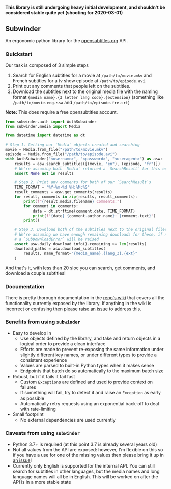 #### This library is still undergoing heavy initial development, and shouldn't be considered stable quite yet (shooting for 2020-03-01)

## Subwinder

An ergonomic python library for the [opensubtitles.org](https://opensubtitles.org) API.

### Quickstart

Our task is composed of 3 simple steps

1. Search for English subtitles for a movie at `/path/to/movie.mkv` and French subtitles for a tv show episode at `/path/to/episode.avi`.
2. Print out any comments that people left on the subtitles.
3. Download the subtitles next to the original media file with the naming format `{media name}.{3 letter lang code}.{extension}` (something like `/path/to/movie.eng.ssa` and `/path/to/episode.fre.srt`)

**Note:** This does require a free opensubtitles account.

```python
from subwinder.auth import AuthSubwinder
from subwinder.media import Media

from datetime import datetime as dt

# Step 1. Getting our `Media` objects created and searching
movie = Media.from_file("/path/to/movie.mkv")
episode = Media.from_file("/path/to/episode.avi")
with AuthSubwinder("<username>", "<password>", "<useragent>") as asw:
    results = asw.search_subtitles([(movie, "en"), (episode, "fr")])
    # We're assuming both `Media` returned a `SearchResult` for this example
    assert None not in results

    # Step 2. Print any comments for both of our `SearchResult`s
    TIME_FORMAT = "%Y-%m-%d %H:%M:%S"
    result_comments = asw.get_comments(results)
    for result, comments in zip(results, result_comments):
        print(f"{result.media.filename} Comments:")
        for comment in comments:
            date = dt.strftime(comment.date, TIME_FORMAT)
            print(f"{date} {comment.author.name}: {comment.text}")
        print()

    # Step 3. Download both of the subtitles next to the original files
    # We're assuming we have enough remaining downloads for these, if not then
    # a `SubDownloadError` will be raised
    assert asw.daily_download_info().remaining >= len(results)
    download_paths = asw.download_subtitles(
        results, name_format="{media_name}.{lang_3}.{ext}"
    )
```

And that's it, with less than 20 sloc you can search, get comments, and download a couple subtitles!

### Documentation

There is pretty thorough documentation in the [repo's wiki](https://github.com/LovecraftianHorror/subwinder/wiki) that covers all the functionality currently exposed by the library. If anything in the wiki is incorrect or confusing then please [raise an issue](https://github.com/LovecraftianHorror/subwinder/issues) to address this.

### Benefits from using `subwinder`

* Easy to develop in
    * Use objects defined by the library, and take and return objects in a logical order to provide a clean interface
    * Efforts are made to prevent re-exposing the same information under slightly different key names, or under different types to provide a consistent experience
    * Values are parsed to built-in Python types when it makes sense
    * Endpoints that batch do so automatically to the maximum batch size
* Robust, but if it fails it fail fast
    * Custom `Exception`s are defined and used to provide context on failures
    * If something will fail, try to detect it and raise an `Exception` as early as possible
    * Automatically retry requests using an exponential back-off to deal with rate-limiting
* Small footprint
    * No external dependencies are used currently

### Caveats from using `subwinder`

* Python 3.7+ is required (at this point 3.7 is already several years old)
* Not all values from the API are exposed: however, I'm flexible on this so if you have a use for one of the missing values then please bring it up in [an issue](https://github.com/LovecraftianHorror/subwinder/issues)!
* Currently only English is supported for the internal API. You can still search for subtitles in other languages, but the media names and long language names will all be in English. This will be worked on after the API is in a more stable state
